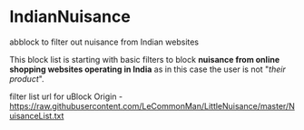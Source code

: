 # IndianNuisance
abblock to filter out nuisance from Indian websites


This block list is starting with basic filters to block **nuisance from online shopping websites operating in India** as in this case the user is not "*their product*".


filter list url for uBlock Origin - https://raw.githubusercontent.com/LeCommonMan/LittleNuisance/master/NuisanceList.txt
